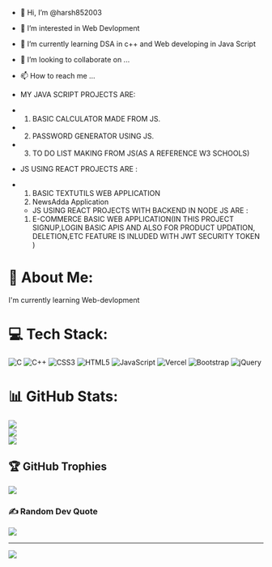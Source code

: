 - 👋 Hi, I’m @harsh852003
- 👀 I’m interested in Web Devlopment 
- 🌱 I’m currently learning DSA in c++ and Web developing in Java Script
- 💞️ I’m looking to collaborate on ...
- 📫 How to reach me ...
- MY JAVA SCRIPT PROJECTS ARE:
- 1. BASIC CALCULATOR MADE FROM JS.
- 2. PASSWORD GENERATOR USING JS.
- 3. TO DO LIST MAKING FROM JS(AS A REFERENCE W3 SCHOOLS)
  
- JS USING REACT PROJECTS ARE :
- 1. BASIC TEXTUTILS WEB APPLICATION
  2. NewsAdda Application

  - JS USING REACT PROJECTS WITH BACKEND IN NODE JS ARE :
  1. E-COMMERCE BASIC WEB APPLICATION(IN THIS PROJECT SIGNUP,LOGIN BASIC APIS AND ALSO FOR PRODUCT UPDATION, DELETION,ETC FEATURE IS INLUDED WITH JWT SECURITY TOKEN )
<!---
harsh852003/harsh852003 is a ✨ special ✨ repository because its `README.md` (this file) appears on your GitHub profile.
You can click the Preview link to take a look at your changes.
--->
# 💫 About Me:
I'm currently learning Web-devlopment<br>


# 💻 Tech Stack:
![C](https://img.shields.io/badge/c-%2300599C.svg?style=for-the-badge&logo=c&logoColor=white) ![C++](https://img.shields.io/badge/c++-%2300599C.svg?style=for-the-badge&logo=c%2B%2B&logoColor=white) ![CSS3](https://img.shields.io/badge/css3-%231572B6.svg?style=for-the-badge&logo=css3&logoColor=white) ![HTML5](https://img.shields.io/badge/html5-%23E34F26.svg?style=for-the-badge&logo=html5&logoColor=white) ![JavaScript](https://img.shields.io/badge/javascript-%23323330.svg?style=for-the-badge&logo=javascript&logoColor=%23F7DF1E) ![Vercel](https://img.shields.io/badge/vercel-%23000000.svg?style=for-the-badge&logo=vercel&logoColor=white) ![Bootstrap](https://img.shields.io/badge/bootstrap-%23563D7C.svg?style=for-the-badge&logo=bootstrap&logoColor=white) ![jQuery](https://img.shields.io/badge/jquery-%230769AD.svg?style=for-the-badge&logo=jquery&logoColor=white)
# 📊 GitHub Stats:
![](https://github-readme-stats.vercel.app/api?username=harsh852003&theme=dark&hide_border=false&include_all_commits=false&count_private=false)<br/>
![](https://github-readme-streak-stats.herokuapp.com/?user=harsh852003&theme=dark&hide_border=false)<br/>
![](https://github-readme-stats.vercel.app/api/top-langs/?username=harsh852003&theme=dark&hide_border=false&include_all_commits=false&count_private=false&layout=compact)

## 🏆 GitHub Trophies
![](https://github-profile-trophy.vercel.app/?username=harsh852003&theme=radical&no-frame=false&no-bg=false&margin-w=4)

### ✍️ Random Dev Quote
![](https://quotes-github-readme.vercel.app/api?type=horizontal&theme=radical)

---
[![](https://visitcount.itsvg.in/api?id=harsh852003&icon=2&color=0)](https://visitcount.itsvg.in)

<!-- Proudly created with GPRM ( https://gprm.itsvg.in ) -->
